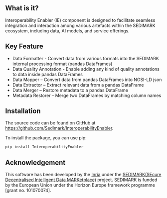 ## What is it?

Interoperability Enabler (IE) component is designed to facilitate seamless integration and interaction among various artefacts within the SEDIMARK ecosystem, including data, AI models, and service offerings.


## Key Feature

- Data Formatter - Convert data from various formats into the SEDIMARK internal processing format (pandas DataFrames)
- Data Quality Annotation - Enable adding any kind of quality annotations to data inside pandas DataFrames
- Data Mapper – Convert data from pandas DataFrames into NGSI-LD json
- Data Extractor – Extract relevant data from a pandas DataFrame
- Data Merger – Restore metadata to a pandas DataFrame
- Metadata Restorer – Merge two DataFrames by matching column names

## Installation

The source code can be found on GitHub at https://github.com/Sedimark/InteroperabilityEnabler.

To install the package, you can use pip:

```bash
pip install InteroperabilityEnabler
```

## Acknowledgement

This software has been developed by the [Inria](https://www.inria.fr/fr) under the [SEDIMARK(SEcure Decentralised Intelligent Data MARKetplace)](https://sedimark.eu/) project. 
SEDIMARK is funded by the European Union under the Horizon Europe framework programme [grant no. 101070074]. 
